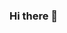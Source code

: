 ### Hi there 👋

<!--
**Marko21002/Marko21002** is a ✨ _special_ ✨ repository because its `README.md` (this file) appears on your GitHub profile.

Here are some ideas to get you started:

- 🔭 I’m currently working on full-stack Bootcamp
- 🌱 I’m currently learning HTML,CSS
- 👯 I’m looking to collaborate on nothing
- 🤔 I’m looking for help with nothing
- 💬 Ask me about nothing
- 📫 How to reach me: ...
- 😄 Pronouns: 
- ⚡ Fun fact: ...
-->
